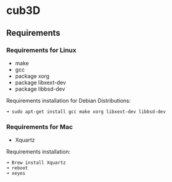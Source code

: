 # cub3D

## Requirements
### Requirements for Linux

<ul>
  <li> make </li>
  <li> gcc </li>
  <li> package xorg </li>
  <li> package libxext-dev </li>
  <li> package libbsd-dev </li>
</ul>

Requirements installation for Debian Distributions:
```
➜ sudo apt-get install gcc make xorg libxext-dev libbsd-dev
```
### Requirements for Mac

<ul>
  <li> Xquartz </li>
</ul>

Requirements installation:
```
➜ Brew install Xquartz
➜ reboot
➜ xeyes
```

